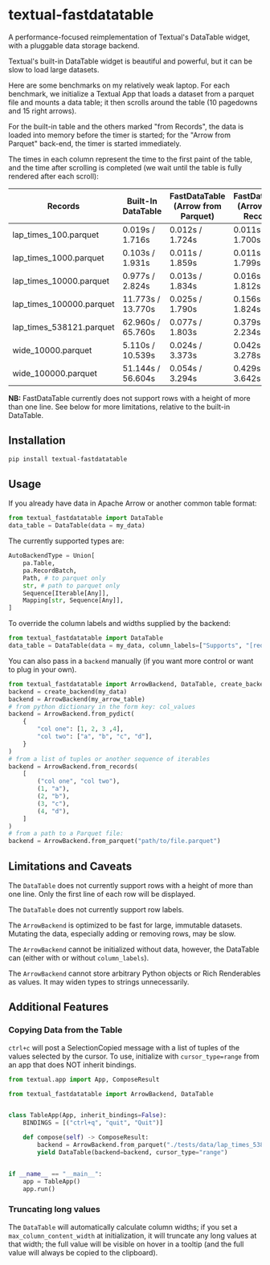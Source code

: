 # textual-fastdatatable
A performance-focused reimplementation of Textual's DataTable widget, with a pluggable data storage backend.

Textual's built-in DataTable widget is beautiful and powerful, but it can be slow to load large datasets.

Here are some benchmarks on my relatively weak laptop. For each benchmark, we initialize a Textual App that
loads a dataset from a parquet file and mounts a data table; it then scrolls around the table
(10 pagedowns and 15 right arrows). 

For the built-in table and the others marked "from Records", the data is loaded into memory before the timer
is started; for the "Arrow from Parquet" back-end, the timer is started immediately.

The times in each column represent the time to the first paint of the table, and the time after scrolling
is completed (we wait until the table is fully rendered after each scroll):

Records | Built-In DataTable | FastDataTable (Arrow from Parquet) | FastDataTable (Arrow from Records) | FastDataTable (Numpy from Records) 
--------|--------|--------|--------|--------
lap_times_100.parquet |   0.019s /   1.716s |   0.012s /   1.724s |    0.011s /   1.700s |   0.011s /   1.688s
lap_times_1000.parquet |   0.103s /   1.931s |   0.011s /   1.859s |    0.011s /   1.799s |   0.015s /   1.848s
lap_times_10000.parquet |   0.977s /   2.824s |   0.013s /   1.834s |    0.016s /   1.812s |   0.078s /   1.869s
lap_times_100000.parquet |  11.773s /  13.770s |   0.025s /   1.790s |    0.156s /   1.824s |   0.567s /   2.347s
lap_times_538121.parquet |  62.960s /  65.760s |   0.077s /   1.803s |    0.379s /   2.234s |   3.324s /   5.031s
wide_10000.parquet |   5.110s /  10.539s |   0.024s /   3.373s |    0.042s /   3.278s |   0.369s /   3.461s
wide_100000.parquet |  51.144s /  56.604s |   0.054s /   3.294s |    0.429s /   3.642s |   3.628s /   6.732s


**NB:** FastDataTable currently does not support rows with a height of more than one line. See below for
more limitations, relative to the built-in DataTable.

## Installation

```bash
pip install textual-fastdatatable
```

## Usage

If you already have data in Apache Arrow or another common table format:

```py
from textual_fastdatatable import DataTable
data_table = DataTable(data = my_data)
```

The currently supported types are:

```py
AutoBackendType = Union[
    pa.Table,
    pa.RecordBatch,
    Path, # to parquet only
    str, # path to parquet only
    Sequence[Iterable[Any]],
    Mapping[str, Sequence[Any]],
]
```

To override the column labels and widths supplied by the backend:
```py
from textual_fastdatatable import DataTable
data_table = DataTable(data = my_data, column_labels=["Supports", "[red]Console[/]", "Markup!"], column_widths=[10, 5, None])
```

You can also pass in a `backend` manually (if you want more control or want to plug in your own).

```py
from textual_fastdatatable import ArrowBackend, DataTable, create_backend
backend = create_backend(my_data)
backend = ArrowBackend(my_arrow_table)
# from python dictionary in the form key: col_values
backend = ArrowBackend.from_pydict(
    {
        "col one": [1, 2, 3 ,4],
        "col two": ["a", "b", "c", "d"],
    }
)
# from a list of tuples or another sequence of iterables
backend = ArrowBackend.from_records(
    [
        ("col one", "col two"),
        (1, "a"),
        (2, "b"),
        (3, "c"),
        (4, "d"),
    ]
)
# from a path to a Parquet file:
backend = ArrowBackend.from_parquet("path/to/file.parquet")
```

## Limitations and Caveats

The `DataTable` does not currently support rows with a height of more than one line. Only the first line of each row will be displayed.

The `DataTable` does not currently support row labels.

The `ArrowBackend` is optimized to be fast for large, immutable datasets. Mutating the data,
especially adding or removing rows, may be slow.

The `ArrowBackend` cannot be initialized without data, however, the DataTable can (either with or without `column_labels`).

The `ArrowBackend` cannot store arbitrary Python objects or Rich Renderables as values. It may widen types to strings unnecessarily.

## Additional Features

### Copying Data from the Table

`ctrl+c` will post a SelectionCopied message with a list of tuples of the values selected by the cursor. To use, initialize with `cursor_type=range` from an app that does NOT inherit bindings.

```py
from textual.app import App, ComposeResult

from textual_fastdatatable import ArrowBackend, DataTable


class TableApp(App, inherit_bindings=False):
    BINDINGS = [("ctrl+q", "quit", "Quit")]

    def compose(self) -> ComposeResult:
        backend = ArrowBackend.from_parquet("./tests/data/lap_times_538121.parquet")
        yield DataTable(backend=backend, cursor_type="range")


if __name__ == "__main__":
    app = TableApp()
    app.run()
```

### Truncating long values

The `DataTable` will automatically calculate column widths; if you set a `max_column_content_width` at initialization, it will truncate any long values at that width; the full value will be visible on hover in a tooltip (and the full value will always be copied to the clipboard).
